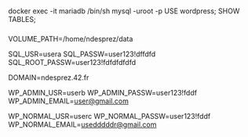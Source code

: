 ###
docker exec -it mariadb /bin/sh
mysql -uroot -p
USE wordpress;
SHOW TABLES;

###
VOLUME_PATH=/home/ndesprez/data

SQL_USR=usera
SQL_PASSW=user123!dffdfd
SQL_ROOT_PASSW=user123!fdfdfdfdfd

DOMAIN=ndesprez.42.fr

WP_ADMIN_USR=userb
WP_ADMIN_PASSW=user123!fddf
WP_ADMIN_EMAIL=user@gmail.com

WP_NORMAL_USR=userc
WP_NORMAL_PASSW=user123!fddf
WP_NORMAL_EMAIL=usedddddr@gmail.com
